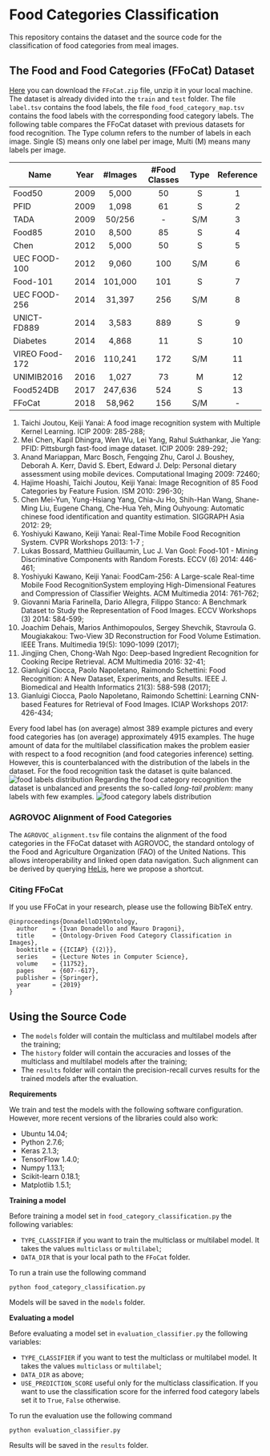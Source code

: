 # Food Categories Classification

This repository contains the dataset and the source code for the classification of food categories from meal images.

## The Food and Food Categories (FFoCat) Dataset

[Here](https://scientificnet-my.sharepoint.com/:f:/g/personal/idonadello_unibz_it/EucnGGDEkaJNnd8lY29UilwB1JQfEriHcB6vTn6j0oBrGA?e=0j6ts5) you can download the `FFoCat.zip` file, unzip it in your local machine. The dataset is already divided into the `train` and `test` folder. The file `label.tsv` contains the food labels, the file `food_food_category_map.tsv` contains the food labels with the corresponding food category labels. The following table compares the FFoCat dataset with previous datasets for food recognition. The Type column refers to the number of labels in each image. Single (S) means only one label per image, Multi (M) means many labels per image.

| Name           | Year | #Images  | #Food Classes | Type |          Reference         |
|----------------|:----:|:--------:|:-------------:|:----:|:--------------------------:|
| Food50         | 2009 |   5,000  |       50      |   S  |    1    |
| PFID           | 2009 |   1,098  |       61      |   S  |      2     |
| TADA           | 2009 |  50/256  |       -       |  S/M | 3 |
| Food85         | 2010 |   8,500  |       85      |   S  |    4    |
| Chen           | 2012 |   5,000  |       50      |   S  |  5  |
| UEC FOOD-100   | 2012 |   9,060  |      100      |  S/M |  6 |
| Food-101       | 2014 |  101,000 |      101      |   S  |   7  |
| UEC FOOD-256   | 2014 |  31,397  |      256      |  S/M |   8   |
| UNICT-FD889    | 2014 |   3,583  |      889      |   S  |   9  |
| Diabetes       | 2014 |   4,868  |       11      |   S  |    10    |
| VIREO Food-172 | 2016 |  110,241 |      172      |  S/M |    11    |
| UNIMIB2016     | 2016 |   1,027  |       73      |   M  |     12    |
| Food524DB      | 2017 |  247,636 |      524      |   S  |   13  |
| FFoCat         | 2018 |  58,962  |      156      |  S/M |              -             |

1. Taichi Joutou, Keiji Yanai: A food image recognition system with Multiple Kernel Learning. ICIP 2009: 285-288;
2. Mei Chen, Kapil Dhingra, Wen Wu, Lei Yang, Rahul Sukthankar, Jie Yang: PFID: Pittsburgh fast-food image dataset. ICIP 2009: 289-292;
3. Anand Mariappan, Marc Bosch, Fengqing Zhu, Carol J. Boushey, Deborah A. Kerr, David S. Ebert, Edward J. Delp: Personal dietary assessment using mobile devices. Computational Imaging 2009: 72460;
4. Hajime Hoashi, Taichi Joutou, Keiji Yanai: Image Recognition of 85 Food Categories by Feature Fusion. ISM 2010: 296-30;
5. Chen Mei-Yun, Yung-Hsiang Yang, Chia-Ju Ho, Shih-Han Wang, Shane-Ming Liu, Eugene Chang, Che-Hua Yeh, Ming Ouhyoung: Automatic chinese food identification and quantity estimation. SIGGRAPH Asia 2012: 29;
6. Yoshiyuki Kawano, Keiji Yanai: Real-Time Mobile Food Recognition System. CVPR Workshops 2013: 1-7
;
7. Lukas Bossard, Matthieu Guillaumin, Luc J. Van Gool: Food-101 - Mining Discriminative Components with Random Forests. ECCV (6) 2014: 446-461;
8. Yoshiyuki Kawano, Keiji Yanai: FoodCam-256: A Large-scale Real-time Mobile Food RecognitionSystem employing High-Dimensional Features and Compression of Classifier Weights. ACM Multimedia 2014: 761-762;
9. Giovanni Maria Farinella, Dario Allegra, Filippo Stanco: A Benchmark Dataset to Study the Representation of Food Images. ECCV Workshops (3) 2014: 584-599;
10. Joachim Dehais, Marios Anthimopoulos, Sergey Shevchik, Stavroula G. Mougiakakou: Two-View 3D Reconstruction for Food Volume Estimation. IEEE Trans. Multimedia 19(5): 1090-1099 (2017);
11. Jingjing Chen, Chong-Wah Ngo: Deep-based Ingredient Recognition for Cooking Recipe Retrieval. ACM Multimedia 2016: 32-41;
12. Gianluigi Ciocca, Paolo Napoletano, Raimondo Schettini: Food Recognition: A New Dataset, Experiments, and Results. IEEE J. Biomedical and Health Informatics 21(3): 588-598 (2017);
13. Gianluigi Ciocca, Paolo Napoletano, Raimondo Schettini: Learning CNN-based Features for Retrieval of Food Images. ICIAP Workshops 2017: 426-434;

Every food label has (on average) almost 389 example pictures and every food categories has (on average) approximately 4915 examples. The huge amount of data for the multilabel classification makes the problem easier with respect to a food recognition (and food categories inference) setting. However, this is counterbalanced with the distribution of the labels in the dataset. For the food recognition task the dataset is quite balanced. ![food labels distribution](https://github.com/ivanDonadello/Food-Categories-Classification/blob/master/food_hist.png) Regarding the food category recognition the dataset is unbalanced and presents the so-called *long-tail problem*: many labels with few examples. ![food category labels distribution](https://github.com/ivanDonadello/Food-Categories-Classification/blob/master/food_cat_hist.png)

### AGROVOC Alignment of Food Categories

The `AGROVOC_alignment.tsv` file contains the alignment of the food categories in the FFoCat dataset with AGROVOC, the standard ontology of the Food and Agriculture Organization (FAO) of the United Nations. This allows interoperability and linked open data navigation. Such alignment can be derived by querying [HeLis](https://perkapp.fbk.eu/helis/), here we propose a shortcut.

### Citing FFoCat

If you use FFoCat in your research, please use the following BibTeX entry.

```
@inproceedings{DonadelloD19Ontology,
  author    = {Ivan Donadello and Mauro Dragoni},
  title     = {Ontology-Driven Food Category Classification in Images},
  booktitle = {{ICIAP} {(2)}},
  series    = {Lecture Notes in Computer Science},
  volume    = {11752},
  pages     = {607--617},
  publisher = {Springer},
  year      = {2019}
}
```

## Using the Source Code

- The `models` folder will contain the multiclass and multilabel models after the training;
- The `history` folder will contain the accuracies and losses of the multiclass and multilabel models after the training;
- The `results` folder will contain the precision-recall curves results for the trained models after the evaluation.

**Requirements**

We train and test the models with the following software configuration. However, more recent versions of the libraries could also work:

- Ubuntu 14.04;
- Python 2.7.6;
- Keras 2.1.3;
- TensorFlow 1.4.0;
- Numpy 1.13.1;
- Scikit-learn 0.18.1;
- Matplotlib 1.5.1;

**Training a model**

Before training a model set in `food_category_classification.py` the following variables:

- `TYPE_CLASSIFIER` if you want to train the multiclass or multilabel model. It takes the values `multiclass` or `multilabel`;
- `DATA_DIR` that is your local path to the `FFoCat` folder.

To run a train use the following command
```
python food_category_classification.py
```
Models will be saved in the `models` folder.

**Evaluating a model**

Before evaluating a model set in `evaluation_classifier.py` the following variables:

- `TYPE_CLASSIFIER` if you want to test the multiclass or multilabel model. It takes the values `multiclass` or `multilabel`;
- `DATA_DIR` as above;
- `USE_PREDICTION_SCORE` useful only for the multiclass classification. If you want to use the classification score for the inferred food category labels set it to `True`, `False` otherwise.

To run the evaluation use the following command
```
python evaluation_classifier.py
```
Results will be saved in the `results` folder.
